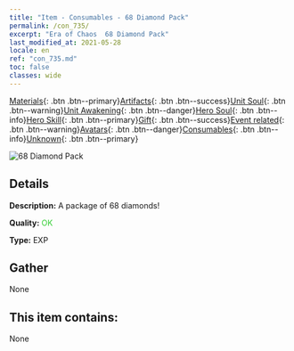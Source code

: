 ```yaml
---
title: "Item - Consumables - 68 Diamond Pack"
permalink: /con_735/
excerpt: "Era of Chaos  68 Diamond Pack"
last_modified_at: 2021-05-28
locale: en
ref: "con_735.md"
toc: false
classes: wide
---
```

 [Materials](/Items/){: .btn .btn--primary}[Artifacts](/Items/Artifacts/){: .btn .btn--success}[Unit Soul](/Items/UnitSoul/){: .btn .btn--warning}[Unit Awakening](/Items/UnitAwakening/){: .btn .btn--danger}[Hero Soul](/Items/HeroSoul/){: .btn .btn--info}[Hero Skill](/Items/HeroSkill/){: .btn .btn--primary}[Gift](/Items/Gift/){: .btn .btn--success}[Event related](/Items/Events/){: .btn .btn--warning}[Avatars](/Items/Avatars/){: .btn .btn--danger}[Consumables](/Items/Consumables/){: .btn .btn--info}[Unknown](/Items/Unknown/){: .btn .btn--primary}

 ![68 Diamond Pack](/images/t/i_tool_30271.png)

## Details
 **Description:** A package of 68 diamonds!

 **Quality:** <span style="color: #32CD32">OK</span>

 **Type:** EXP

## Gather

  None

## This item contains:

  None

